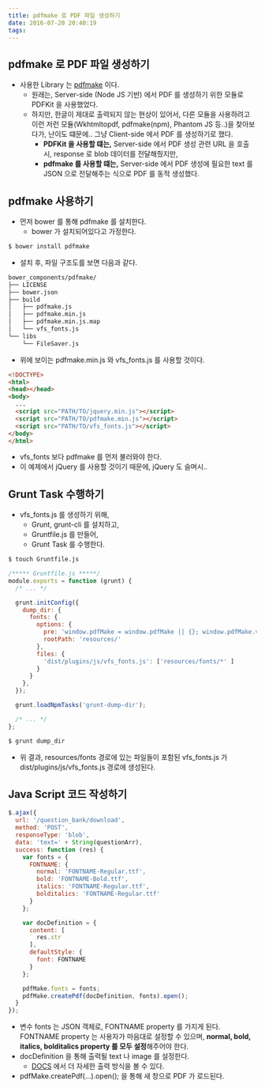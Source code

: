 ```yaml
---
title: pdfmake 로 PDF 파일 생성하기
date: 2016-07-20 20:40:19
tags:
---
```

## pdfmake 로 PDF 파일 생성하기
- 사용한 Library 는 [pdfmake](http://pdfmake.org/#/) 이다. 
  - 원래는, Server-side (Node JS 기반) 에서 PDF 를 생성하기 위한 모듈로 PDFKit 을 사용했었다. 
  - 하지만, 한글이 제대로 출력되지 않는 현상이 있어서, 다른 모듈을 사용하려고 이런 저런 모듈(Wkhtmltopdf, pdfmake(npm), Phantom JS 등..)을 찾아보다가, 난이도 떄문에.. 그냥 Client-side 에서 PDF 를 생성하기로     했다. 
    - **PDFKit 을 사용할 떄는,** Server-side 에서 PDF 생성 관련 URL 을 호출 시, response 로 blob 데이터를 전달해줬지만, 
    - **pdfmake 를 사용할 떄는,** Server-side 에서 PDF 생성에 필요한 text 를 JSON 으로 전달해주는 식으로 PDF 를 동적 생성했다. 

## pdfmake 사용하기
- 먼저 bower 를 통해 pdfmake 를 설치한다. 
  - bower 가 설치되어있다고 가정한다. 
```sh
$ bower install pdfmake
```
- 설치 후, 파일 구조도를 보면 다음과 같다. 
```sh
bower_components/pdfmake/
├── LICENSE
├── bower.json
├── build
│   ├── pdfmake.js
│   ├── pdfmake.min.js
│   ├── pdfmake.min.js.map
│   └── vfs_fonts.js
└── libs
    └── FileSaver.js
```
- 위에 보이는 pdfmake.min.js 와 vfs_fonts.js 를 사용할 것이다. 
```html
<!DOCTYPE>
<html>
<head></head>
<body>
  ... 
  <script src="PATH/TO/jquery.min.js"></script>
  <script src="PATH/TO/pdfmake.min.js"></script>
  <script src="PATH/TO/vfs_fonts.js"></script>
</body>
</html>
```
- vfs_fonts 보다 pdfmake 를 먼저 불러와야 한다. 
- 이 예제에서 jQuery 를 사용할 것이기 때문에, jQuery 도 슬며시..

## Grunt Task 수행하기
- vfs_fonts.js 를 생성하기 위해, 
  - Grunt, grunt-cli 를 설치하고, 
  - Gruntfile.js 를 만들어, 
  - Grunt Task 를 수행한다. 
```sh
$ touch Gruntfile.js
```
```js
/***** Gruntfile.js *****/
module.exports = function (grunt) {
  /* ... */

  grunt.initConfig({
    dump_dir: {
      fonts: {
        options: {
          pre: 'window.pdfMake = window.pdfMake || {}; window.pdfMake.vfs = ',
          rootPath: 'resources/'
        },
        files: {
          'dist/plugins/js/vfs_fonts.js': ['resources/fonts/*' ]
        }
      }
    },
  });

  grunt.loadNpmTasks('grunt-dump-dir');

  /* ... */
};
```
```sh
$ grunt dump_dir
```
- 위 결과, resources/fonts 경로에 있는 파일들이 포함된 vfs_fonts.js 가 dist/plugins/js/vfs_fonts.js 경로에 생성된다.

## Java Script 코드 작성하기
```js
$.ajax({
  url: '/question_bank/download',
  method: 'POST',
  responseType: 'blob',
  data: 'text=' + String(questionArr),
  success: function (res) {
    var fonts = {
      FONTNAME: {
        normal: 'FONTNAME-Regular.ttf',
        bold: 'FONTNAME-Bold.ttf',
        italics: 'FONTNAME-Regular.ttf',
        bolditalics: 'FONTNAME-Regular.ttf'
      }
    };

    var docDefinition = {
      content: [
        res.str
      ],
      defaultStyle: {
        font: FONTNAME
      }
    };

    pdfMake.fonts = fonts;
    pdfMake.createPdf(docDefinition, fonts).open();
  }
});
```
- 변수 fonts 는 JSON 객체로, FONTNAME property 를 가지게 된다. FONTNAME property 는 사용자가 마음대로 설정할 수 있으며, **normal, bold, italics, bolditalics property 를 모두 설정**해주어야 한다.
- docDefinition 을 통해 출력될 text 나 image 를 설정한다.
  - [DOCS](http://pdfmake.org/#/gettingstarted) 에서 더 자세한 출력 방식을 볼 수 있다.
- pdfMake.createPdf(...).open(); 을 통해 새 창으로 PDF 가 로드된다.

